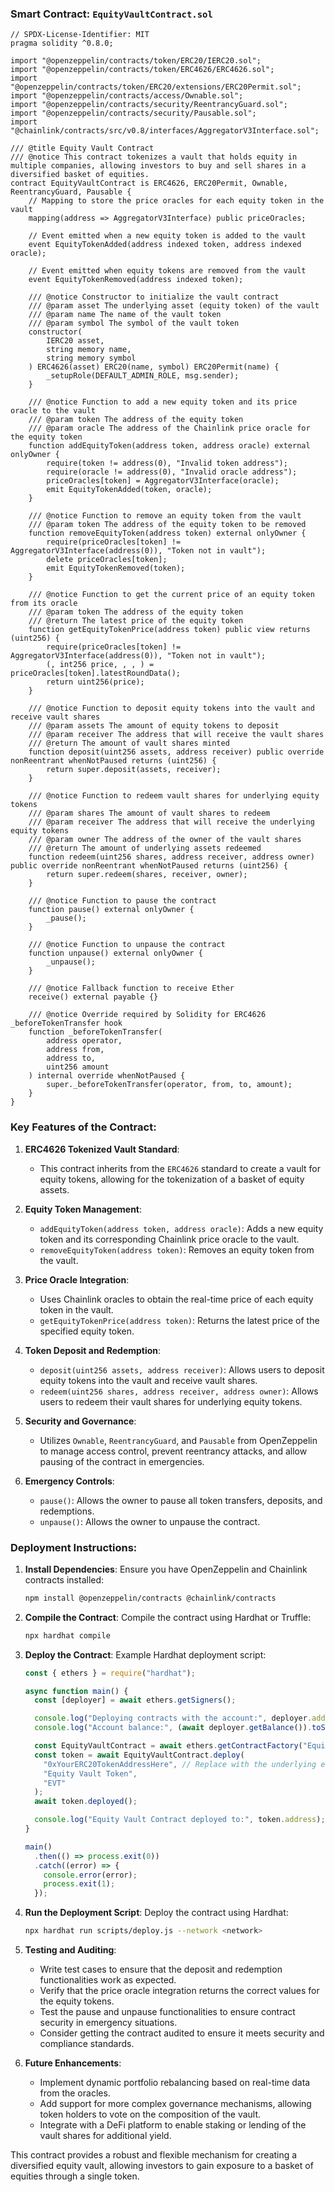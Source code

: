 ### Smart Contract: `EquityVaultContract.sol`

```solidity
// SPDX-License-Identifier: MIT
pragma solidity ^0.8.0;

import "@openzeppelin/contracts/token/ERC20/IERC20.sol";
import "@openzeppelin/contracts/token/ERC4626/ERC4626.sol";
import "@openzeppelin/contracts/token/ERC20/extensions/ERC20Permit.sol";
import "@openzeppelin/contracts/access/Ownable.sol";
import "@openzeppelin/contracts/security/ReentrancyGuard.sol";
import "@openzeppelin/contracts/security/Pausable.sol";
import "@chainlink/contracts/src/v0.8/interfaces/AggregatorV3Interface.sol";

/// @title Equity Vault Contract
/// @notice This contract tokenizes a vault that holds equity in multiple companies, allowing investors to buy and sell shares in a diversified basket of equities.
contract EquityVaultContract is ERC4626, ERC20Permit, Ownable, ReentrancyGuard, Pausable {
    // Mapping to store the price oracles for each equity token in the vault
    mapping(address => AggregatorV3Interface) public priceOracles;

    // Event emitted when a new equity token is added to the vault
    event EquityTokenAdded(address indexed token, address indexed oracle);

    // Event emitted when equity tokens are removed from the vault
    event EquityTokenRemoved(address indexed token);

    /// @notice Constructor to initialize the vault contract
    /// @param asset The underlying asset (equity token) of the vault
    /// @param name The name of the vault token
    /// @param symbol The symbol of the vault token
    constructor(
        IERC20 asset,
        string memory name,
        string memory symbol
    ) ERC4626(asset) ERC20(name, symbol) ERC20Permit(name) {
        _setupRole(DEFAULT_ADMIN_ROLE, msg.sender);
    }

    /// @notice Function to add a new equity token and its price oracle to the vault
    /// @param token The address of the equity token
    /// @param oracle The address of the Chainlink price oracle for the equity token
    function addEquityToken(address token, address oracle) external onlyOwner {
        require(token != address(0), "Invalid token address");
        require(oracle != address(0), "Invalid oracle address");
        priceOracles[token] = AggregatorV3Interface(oracle);
        emit EquityTokenAdded(token, oracle);
    }

    /// @notice Function to remove an equity token from the vault
    /// @param token The address of the equity token to be removed
    function removeEquityToken(address token) external onlyOwner {
        require(priceOracles[token] != AggregatorV3Interface(address(0)), "Token not in vault");
        delete priceOracles[token];
        emit EquityTokenRemoved(token);
    }

    /// @notice Function to get the current price of an equity token from its oracle
    /// @param token The address of the equity token
    /// @return The latest price of the equity token
    function getEquityTokenPrice(address token) public view returns (uint256) {
        require(priceOracles[token] != AggregatorV3Interface(address(0)), "Token not in vault");
        (, int256 price, , , ) = priceOracles[token].latestRoundData();
        return uint256(price);
    }

    /// @notice Function to deposit equity tokens into the vault and receive vault shares
    /// @param assets The amount of equity tokens to deposit
    /// @param receiver The address that will receive the vault shares
    /// @return The amount of vault shares minted
    function deposit(uint256 assets, address receiver) public override nonReentrant whenNotPaused returns (uint256) {
        return super.deposit(assets, receiver);
    }

    /// @notice Function to redeem vault shares for underlying equity tokens
    /// @param shares The amount of vault shares to redeem
    /// @param receiver The address that will receive the underlying equity tokens
    /// @param owner The address of the owner of the vault shares
    /// @return The amount of underlying assets redeemed
    function redeem(uint256 shares, address receiver, address owner) public override nonReentrant whenNotPaused returns (uint256) {
        return super.redeem(shares, receiver, owner);
    }

    /// @notice Function to pause the contract
    function pause() external onlyOwner {
        _pause();
    }

    /// @notice Function to unpause the contract
    function unpause() external onlyOwner {
        _unpause();
    }

    /// @notice Fallback function to receive Ether
    receive() external payable {}

    /// @notice Override required by Solidity for ERC4626 _beforeTokenTransfer hook
    function _beforeTokenTransfer(
        address operator,
        address from,
        address to,
        uint256 amount
    ) internal override whenNotPaused {
        super._beforeTokenTransfer(operator, from, to, amount);
    }
}
```

### Key Features of the Contract:

1. **ERC4626 Tokenized Vault Standard**:
   - This contract inherits from the `ERC4626` standard to create a vault for equity tokens, allowing for the tokenization of a basket of equity assets.

2. **Equity Token Management**:
   - `addEquityToken(address token, address oracle)`: Adds a new equity token and its corresponding Chainlink price oracle to the vault.
   - `removeEquityToken(address token)`: Removes an equity token from the vault.

3. **Price Oracle Integration**:
   - Uses Chainlink oracles to obtain the real-time price of each equity token in the vault.
   - `getEquityTokenPrice(address token)`: Returns the latest price of the specified equity token.

4. **Token Deposit and Redemption**:
   - `deposit(uint256 assets, address receiver)`: Allows users to deposit equity tokens into the vault and receive vault shares.
   - `redeem(uint256 shares, address receiver, address owner)`: Allows users to redeem their vault shares for underlying equity tokens.

5. **Security and Governance**:
   - Utilizes `Ownable`, `ReentrancyGuard`, and `Pausable` from OpenZeppelin to manage access control, prevent reentrancy attacks, and allow pausing of the contract in emergencies.

6. **Emergency Controls**:
   - `pause()`: Allows the owner to pause all token transfers, deposits, and redemptions.
   - `unpause()`: Allows the owner to unpause the contract.

### Deployment Instructions:

1. **Install Dependencies**:
   Ensure you have OpenZeppelin and Chainlink contracts installed:
   ```bash
   npm install @openzeppelin/contracts @chainlink/contracts
   ```

2. **Compile the Contract**:
   Compile the contract using Hardhat or Truffle:
   ```bash
   npx hardhat compile
   ```

3. **Deploy the Contract**:
   Example Hardhat deployment script:
   ```javascript
   const { ethers } = require("hardhat");

   async function main() {
     const [deployer] = await ethers.getSigners();

     console.log("Deploying contracts with the account:", deployer.address);
     console.log("Account balance:", (await deployer.getBalance()).toString());

     const EquityVaultContract = await ethers.getContractFactory("EquityVaultContract");
     const token = await EquityVaultContract.deploy(
       "0xYourERC20TokenAddressHere", // Replace with the underlying equity token address
       "Equity Vault Token",
       "EVT"
     );
     await token.deployed();

     console.log("Equity Vault Contract deployed to:", token.address);
   }

   main()
     .then(() => process.exit(0))
     .catch((error) => {
       console.error(error);
       process.exit(1);
     });
   ```

4. **Run the Deployment Script**:
   Deploy the contract using Hardhat:
   ```bash
   npx hardhat run scripts/deploy.js --network <network>
   ```

5. **Testing and Auditing**:
   - Write test cases to ensure that the deposit and redemption functionalities work as expected.
   - Verify that the price oracle integration returns the correct values for the equity tokens.
   - Test the pause and unpause functionalities to ensure contract security in emergency situations.
   - Consider getting the contract audited to ensure it meets security and compliance standards.

6. **Future Enhancements**:
   - Implement dynamic portfolio rebalancing based on real-time data from the oracles.
   - Add support for more complex governance mechanisms, allowing token holders to vote on the composition of the vault.
   - Integrate with a DeFi platform to enable staking or lending of the vault shares for additional yield.

This contract provides a robust and flexible mechanism for creating a diversified equity vault, allowing investors to gain exposure to a basket of equities through a single token.